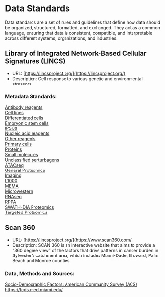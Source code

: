 # Data Standards
Data standards are a set of rules and guidelines that define how data should be organized, structured, formatted, and exchanged. They act as a common language, ensuring that data is consistent, compatible, and interpretable across different systems, organizations, and industries. 

## Library of Integrated Network-Based Cellular Signatures (LINCS)
- URL: [https://lincsproject.org/](https://lincsproject.org/)
- Description: Cell response to various genetic and environmental stressors
### Metadata Standards:
[Antibody reagents](https://lincsproject.org/LINCS/files/Antibody_Metadata_2017.pdf) <br>
[Cell lines](https://lincsproject.org/LINCS/files/Cell_Line_Metadata_2017.pdf) <br>
[Differentiated cells](https://lincsproject.org/LINCS/files/Differentiated_Cell_Metadata_2017.pdf)<br>
[Embryonic stem cells](https://lincsproject.org/LINCS/files/Embryonic_Stem_Cell_Metadata_2017.pdf)<br>
[iPSCs](https://lincsproject.org/LINCS/files/iPSC_Metadata_2017.pdf)<br>
[Nucleic acid reagents](https://lincsproject.org/LINCS/files/Nucleic_Acid_Metadata_2017.pdf)<br>
[Other reagents](https://lincsproject.org/LINCS/files/Other_Reagent_Metadata_2017.pdf)<br>
[Primary cells](https://lincsproject.org/LINCS/files/Primary_Cell_Metadata_2017.pdf)<br>
[Proteins](https://lincsproject.org/LINCS/files/Protein_Metadata_2017.pdf)<br>
[Small molecules](https://lincsproject.org/LINCS/files/Small_Molecule_Metadata_2017.pdf)<br>
[Unclassified perturbagens](https://lincsproject.org/LINCS/files/Unclassified_Perturbagen_Metadata_2017.pdf)<br>
[ATACseq](https://lincsproject.org/LINCS/files//2020_exp_meta_stand/ATACseq.pdf)<br>
[General Proteomics](https://lincsproject.org/LINCS/files//2020_exp_meta_stand/General_Proteomics.pdf)<br>
[Imaging](https://lincsproject.org/LINCS/files//2020_exp_meta_stand/Imaging.pdf)<br>
[L1000](https://lincsproject.org/LINCS/files//2020_exp_meta_stand/L1000.pdf)<br>
[MEMA](https://lincsproject.org/LINCS/files//2020_exp_meta_stand/MEMA.pdf)<br>
[Microwestern](https://lincsproject.org/LINCS/files//2020_exp_meta_stand/Microwestern.pdf)<br>
[RNAseq](https://lincsproject.org/LINCS/files//2020_exp_meta_stand/RNAseq.pdf)<br>
[RPPA](https://lincsproject.org/LINCS/files//2020_exp_meta_stand/RPPA.pdf)<br>
[SWATH-DIA Proteomics](https://lincsproject.org/LINCS/files//2020_exp_meta_stand/SWATH-DIA_Proteomics.pdf)<br>
[Targeted Proteomics](https://lincsproject.org/LINCS/files//2020_exp_meta_stand/Targeted_Proteomics.pdf)<br>

## Scan 360
- URL: [https://lincsproject.org/](https://www.scan360.com/)
- Description: SCAN 360 is an interactive website that aims to provide a “360 degree view” of the factors that drive patterns in cancer burden in Sylvester’s catchment area, which includes Miami-Dade, Broward, Palm Beach and Monroe counties
### Data, Methods and Sources:
[Socio-Demographic Factors: American Community Survey (ACS)](https://www.census.gov/programs-surveys/acs) <br>
https://fcds.med.miami.edu/


